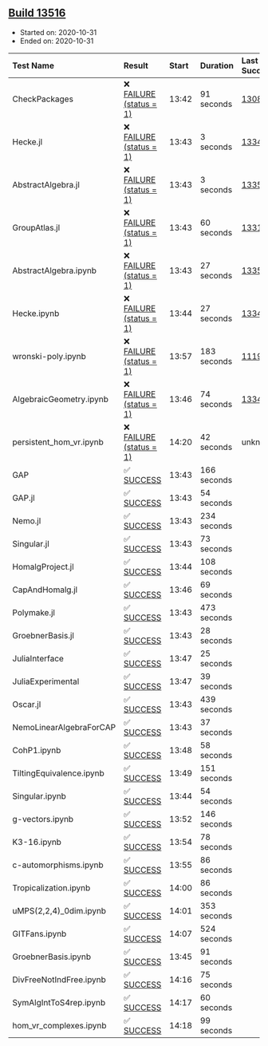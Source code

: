 ## [Build 13516](https://oscarci.mathematik.uni-kl.de/job/oscar/13516/)

* Started on: 2020-10-31
* Ended on: 2020-10-31

| Test Name    | Result | Start | Duration | Last Success | First Failure |
|:-------------|:-------|:------|:---------|:-------------|:--------------|
| CheckPackages | ❌ [FAILURE (status = 1)](https://oscarci.mathematik.uni-kl.de/job/oscar/13516/artifact/logs/build-13516/CheckPackages.log) | 13:42 | 91 seconds | [13085](https://oscarci.mathematik.uni-kl.de/job/oscar/13085/) | [13086](https://oscarci.mathematik.uni-kl.de/job/oscar/13086/) |
| Hecke.jl | ❌ [FAILURE (status = 1)](https://oscarci.mathematik.uni-kl.de/job/oscar/13516/artifact/logs/build-13516/Hecke.jl.log) | 13:43 | 3 seconds | [13341](https://oscarci.mathematik.uni-kl.de/job/oscar/13341/) | [13342](https://oscarci.mathematik.uni-kl.de/job/oscar/13342/) |
| AbstractAlgebra.jl | ❌ [FAILURE (status = 1)](https://oscarci.mathematik.uni-kl.de/job/oscar/13516/artifact/logs/build-13516/AbstractAlgebra.jl.log) | 13:43 | 3 seconds | [13355](https://oscarci.mathematik.uni-kl.de/job/oscar/13355/) | [13356](https://oscarci.mathematik.uni-kl.de/job/oscar/13356/) |
| GroupAtlas.jl | ❌ [FAILURE (status = 1)](https://oscarci.mathematik.uni-kl.de/job/oscar/13516/artifact/logs/build-13516/GroupAtlas.jl.log) | 13:43 | 60 seconds | [13311](https://oscarci.mathematik.uni-kl.de/job/oscar/13311/) | [13312](https://oscarci.mathematik.uni-kl.de/job/oscar/13312/) |
| AbstractAlgebra.ipynb | ❌ [FAILURE (status = 1)](https://oscarci.mathematik.uni-kl.de/job/oscar/13516/artifact/logs/build-13516/AbstractAlgebra.ipynb.log) | 13:43 | 27 seconds | [13355](https://oscarci.mathematik.uni-kl.de/job/oscar/13355/) | [13356](https://oscarci.mathematik.uni-kl.de/job/oscar/13356/) |
| Hecke.ipynb | ❌ [FAILURE (status = 1)](https://oscarci.mathematik.uni-kl.de/job/oscar/13516/artifact/logs/build-13516/Hecke.ipynb.log) | 13:44 | 27 seconds | [13341](https://oscarci.mathematik.uni-kl.de/job/oscar/13341/) | [13342](https://oscarci.mathematik.uni-kl.de/job/oscar/13342/) |
| wronski-poly.ipynb | ❌ [FAILURE (status = 1)](https://oscarci.mathematik.uni-kl.de/job/oscar/13516/artifact/logs/build-13516/wronski-poly.ipynb.log) | 13:57 | 183 seconds | [11192](https://oscarci.mathematik.uni-kl.de/job/oscar/11192/) | [11193](https://oscarci.mathematik.uni-kl.de/job/oscar/11193/) |
| AlgebraicGeometry.ipynb | ❌ [FAILURE (status = 1)](https://oscarci.mathematik.uni-kl.de/job/oscar/13516/artifact/logs/build-13516/AlgebraicGeometry.ipynb.log) | 13:46 | 74 seconds | [13341](https://oscarci.mathematik.uni-kl.de/job/oscar/13341/) | [13342](https://oscarci.mathematik.uni-kl.de/job/oscar/13342/) |
| persistent_hom_vr.ipynb | ❌ [FAILURE (status = 1)](https://oscarci.mathematik.uni-kl.de/job/oscar/13516/artifact/logs/build-13516/persistent_hom_vr.ipynb.log) | 14:20 | 42 seconds | unknown | unknown |
| GAP | ✅ [SUCCESS](https://oscarci.mathematik.uni-kl.de/job/oscar/13516/artifact/logs/build-13516/GAP.log) | 13:43 | 166 seconds |  |  |
| GAP.jl | ✅ [SUCCESS](https://oscarci.mathematik.uni-kl.de/job/oscar/13516/artifact/logs/build-13516/GAP.jl.log) | 13:43 | 54 seconds |  |  |
| Nemo.jl | ✅ [SUCCESS](https://oscarci.mathematik.uni-kl.de/job/oscar/13516/artifact/logs/build-13516/Nemo.jl.log) | 13:43 | 234 seconds |  |  |
| Singular.jl | ✅ [SUCCESS](https://oscarci.mathematik.uni-kl.de/job/oscar/13516/artifact/logs/build-13516/Singular.jl.log) | 13:43 | 73 seconds |  |  |
| HomalgProject.jl | ✅ [SUCCESS](https://oscarci.mathematik.uni-kl.de/job/oscar/13516/artifact/logs/build-13516/HomalgProject.jl.log) | 13:44 | 108 seconds |  |  |
| CapAndHomalg.jl | ✅ [SUCCESS](https://oscarci.mathematik.uni-kl.de/job/oscar/13516/artifact/logs/build-13516/CapAndHomalg.jl.log) | 13:46 | 69 seconds |  |  |
| Polymake.jl | ✅ [SUCCESS](https://oscarci.mathematik.uni-kl.de/job/oscar/13516/artifact/logs/build-13516/Polymake.jl.log) | 13:43 | 473 seconds |  |  |
| GroebnerBasis.jl | ✅ [SUCCESS](https://oscarci.mathematik.uni-kl.de/job/oscar/13516/artifact/logs/build-13516/GroebnerBasis.jl.log) | 13:43 | 28 seconds |  |  |
| JuliaInterface | ✅ [SUCCESS](https://oscarci.mathematik.uni-kl.de/job/oscar/13516/artifact/logs/build-13516/JuliaInterface.log) | 13:47 | 25 seconds |  |  |
| JuliaExperimental | ✅ [SUCCESS](https://oscarci.mathematik.uni-kl.de/job/oscar/13516/artifact/logs/build-13516/JuliaExperimental.log) | 13:47 | 39 seconds |  |  |
| Oscar.jl | ✅ [SUCCESS](https://oscarci.mathematik.uni-kl.de/job/oscar/13516/artifact/logs/build-13516/Oscar.jl.log) | 13:43 | 439 seconds |  |  |
| NemoLinearAlgebraForCAP | ✅ [SUCCESS](https://oscarci.mathematik.uni-kl.de/job/oscar/13516/artifact/logs/build-13516/NemoLinearAlgebraForCAP.log) | 13:43 | 37 seconds |  |  |
| CohP1.ipynb | ✅ [SUCCESS](https://oscarci.mathematik.uni-kl.de/job/oscar/13516/artifact/logs/build-13516/CohP1.ipynb.log) | 13:48 | 58 seconds |  |  |
| TiltingEquivalence.ipynb | ✅ [SUCCESS](https://oscarci.mathematik.uni-kl.de/job/oscar/13516/artifact/logs/build-13516/TiltingEquivalence.ipynb.log) | 13:49 | 151 seconds |  |  |
| Singular.ipynb | ✅ [SUCCESS](https://oscarci.mathematik.uni-kl.de/job/oscar/13516/artifact/logs/build-13516/Singular.ipynb.log) | 13:44 | 54 seconds |  |  |
| g-vectors.ipynb | ✅ [SUCCESS](https://oscarci.mathematik.uni-kl.de/job/oscar/13516/artifact/logs/build-13516/g-vectors.ipynb.log) | 13:52 | 146 seconds |  |  |
| K3-16.ipynb | ✅ [SUCCESS](https://oscarci.mathematik.uni-kl.de/job/oscar/13516/artifact/logs/build-13516/K3-16.ipynb.log) | 13:54 | 78 seconds |  |  |
| c-automorphisms.ipynb | ✅ [SUCCESS](https://oscarci.mathematik.uni-kl.de/job/oscar/13516/artifact/logs/build-13516/c-automorphisms.ipynb.log) | 13:55 | 86 seconds |  |  |
| Tropicalization.ipynb | ✅ [SUCCESS](https://oscarci.mathematik.uni-kl.de/job/oscar/13516/artifact/logs/build-13516/Tropicalization.ipynb.log) | 14:00 | 86 seconds |  |  |
| uMPS(2,2,4)_0dim.ipynb | ✅ [SUCCESS](https://oscarci.mathematik.uni-kl.de/job/oscar/13516/artifact/logs/build-13516/uMPS-2-2-4-_0dim.ipynb.log) | 14:01 | 353 seconds |  |  |
| GITFans.ipynb | ✅ [SUCCESS](https://oscarci.mathematik.uni-kl.de/job/oscar/13516/artifact/logs/build-13516/GITFans.ipynb.log) | 14:07 | 524 seconds |  |  |
| GroebnerBasis.ipynb | ✅ [SUCCESS](https://oscarci.mathematik.uni-kl.de/job/oscar/13516/artifact/logs/build-13516/GroebnerBasis.ipynb.log) | 13:45 | 91 seconds |  |  |
| DivFreeNotIndFree.ipynb | ✅ [SUCCESS](https://oscarci.mathematik.uni-kl.de/job/oscar/13516/artifact/logs/build-13516/DivFreeNotIndFree.ipynb.log) | 14:16 | 75 seconds |  |  |
| SymAlgIntToS4rep.ipynb | ✅ [SUCCESS](https://oscarci.mathematik.uni-kl.de/job/oscar/13516/artifact/logs/build-13516/SymAlgIntToS4rep.ipynb.log) | 14:17 | 60 seconds |  |  |
| hom_vr_complexes.ipynb | ✅ [SUCCESS](https://oscarci.mathematik.uni-kl.de/job/oscar/13516/artifact/logs/build-13516/hom_vr_complexes.ipynb.log) | 14:18 | 99 seconds |  |  |
